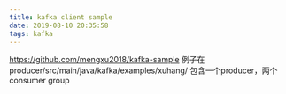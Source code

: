 ```yaml
---
title: kafka client sample
date: 2019-08-10 20:35:58
tags: kafka
---
```


https://github.com/mengxu2018/kafka-sample
例子在 producer/src/main/java/kafka/examples/xuhang/
包含一个producer，两个consumer group